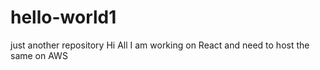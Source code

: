 # hello-world1
just another repository
Hi All
I am working on React and need to host the same on AWS
